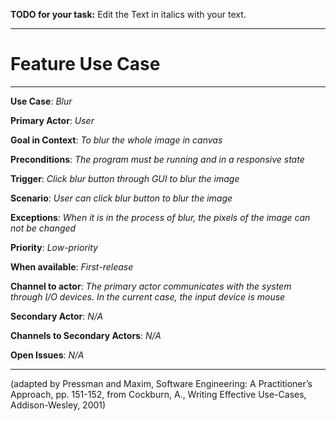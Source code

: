 **TODO for your task:** Edit the Text in italics with your text.

<hr>

# Feature Use Case

<hr>

**Use Case**: *Blur*

**Primary Actor**: *User*

**Goal in Context**: *To blur the whole image in canvas*

**Preconditions**: *The program must be running and in a responsive state*

**Trigger**: *Click blur button through GUI to blur the image*
  
**Scenario**: *User can click blur button to blur the image*
 
**Exceptions**: *When it is in the process of blur, the pixels of the image can not be changed*

**Priority**: *Low-priority*

**When available**: *First-release*

**Channel to actor**: *The primary actor communicates with the system through I/O devices. In the current case, the input device is mouse*

**Secondary Actor**: *N/A*

**Channels to Secondary Actors**: *N/A*

**Open Issues**: *N/A*

<hr>



(adapted by Pressman and Maxim, Software Engineering: A Practitioner’s Approach, pp. 151-152, from Cockburn,
A., Writing Effective Use-Cases, Addison-Wesley, 2001)
